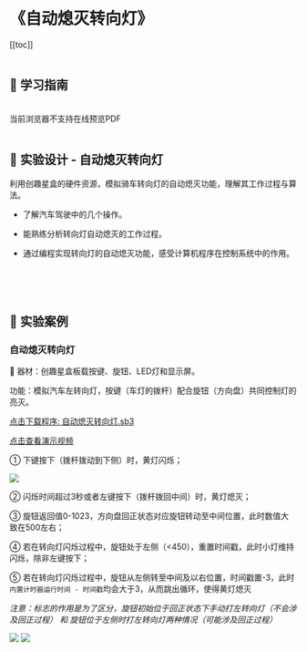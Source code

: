 # 《自动熄灭转向灯》

[[toc]]
<br><br>

## 📒 学习指南

<br>
<object data="/tutorial/starbox_yj/pdf/第24课自动熄灭转向灯.pdf" type="application/pdf" width=1200 height=800 name="自动熄灭转向灯">
当前浏览器不支持在线预览PDF
</object>

<br>
<br>

## 📐 实验设计 - 自动熄灭转向灯

利用创趣星盒的硬件资源，模拟骑车转向灯的自动熄灭功能，理解其工作过程与算法。

-	了解汽车驾驶中的几个操作。

-	能熟练分析转向灯自动熄灭的工作过程。

-	通过编程实现转向灯的自动熄灭功能，感受计算机程序在控制系统中的作用。

<br><br><br>

## 🌰 实验案例

### 自动熄灭转向灯

🧰 器材：创趣星盒板载按键、旋钮、LED灯和显示屏。

功能：模拟汽车左转向灯，按键（车灯的拨杆）配合旋钮（方向盘）共同控制灯的亮灭。

<a href="/tutorial/starbox_yj/sb3/07/自动熄灭转向灯.sb3">点击下载程序: 自动熄灭转向灯.sb3</a>

<a href="https://www.cfunworld.com" target="_blank">点击查看演示视频</a>

① 下键按下（拨杆拨动到下侧）时，黄灯闪烁；

<img src="/images/07/自动熄灭转向灯1.png">

② 闪烁时间超过3秒或者左键按下（拨杆拨回中间）时，黄灯熄灭；

③ 旋钮返回值0-1023，方向盘回正状态对应旋钮转动至中间位置，此时数值大致在500左右；

④ 若在转向灯闪烁过程中，旋钮处于左侧（<450），重置时间戳，此时小灯维持闪烁，除非左键按下；

⑤ 若在转向灯闪烁过程中，旋钮从左侧转至中间及以右位置，时间戳置-3，此时`内置计时器运行时间 - 时间戳`均会大于3，从而跳出循环，使得黄灯熄灭

*注意：标志的作用是为了区分，旋钮初始位于回正状态下手动打左转向灯（不会涉及回正过程） 和 旋钮位于左侧时打左转向灯两种情况（可能涉及回正过程）*

<img src="/images/07/自动熄灭转向灯2.png">

<img src="/images/07/自动熄灭转向灯3.png">


<br><br>













